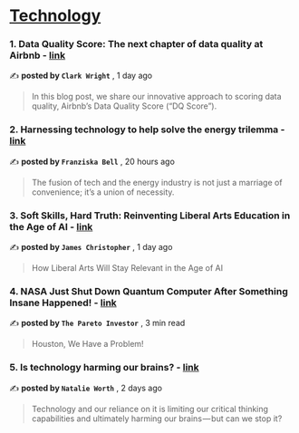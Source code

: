 
<h1><a href=https://medium.com/tag/technology/recommended target="_blank" rel="noopener noreferrer">Technology</a></h1>
<h3>1. Data Quality Score: The next chapter of data quality at Airbnb - <a href=https://medium.com/airbnb-engineering/data-quality-score-the-next-chapter-of-data-quality-at-airbnb-851dccda19c3?source=tag_recommended_feed---------0-84----------technology----------0706e67d_df2c_43a2_b2da_4d94736620f6------- target="_blank" rel="noopener noreferrer">link</a></h3>

✍️ **posted by `Clark Wright`** <date> , 1 day ago</date>

<blockquote>In this blog post, we share our innovative approach to scoring data quality, Airbnb’s Data Quality Score (“DQ Score”).</blockquote>

<h3>2. Harnessing technology to help solve the energy trilemma - <a href=https://medium.com/bp-tech-blog/harnessing-technology-to-help-solve-the-energy-trilemma-615d02b07eb7?source=tag_recommended_feed---------1-84----------technology----------0706e67d_df2c_43a2_b2da_4d94736620f6------- target="_blank" rel="noopener noreferrer">link</a></h3>

✍️ **posted by `Franziska Bell`** <date> , 20 hours ago</date>

<blockquote>The fusion of tech and the energy industry is not just a marriage of convenience; it’s a union of necessity.</blockquote>

<h3>3. Soft Skills, Hard Truth: Reinventing Liberal Arts Education in the Age of AI - <a href=https://medium.com/@cursivewriting/soft-skills-hard-truth-reinventing-liberal-arts-education-in-the-age-of-ai-d265030d3eed?source=tag_recommended_feed---------2-107----------technology----------0706e67d_df2c_43a2_b2da_4d94736620f6------- target="_blank" rel="noopener noreferrer">link</a></h3>

✍️ **posted by `James Christopher`** <date> , 1 day ago</date>

<blockquote>How Liberal Arts Will Stay Relevant in the Age of AI</blockquote>

<h3>4. NASA Just Shut Down Quantum Computer After Something Insane Happened! - <a href=https://medium.com/@pareto_investor/nasa-just-shut-down-quantum-computer-after-something-insane-happened-6ddd6ff1d105?source=tag_recommended_feed---------3-85----------technology----------0706e67d_df2c_43a2_b2da_4d94736620f6------- target="_blank" rel="noopener noreferrer">link</a></h3>

✍️ **posted by `The Pareto Investor`** <date> , 3 min read</date>

<blockquote>Houston, We Have a Problem!</blockquote>

<h3>5. Is technology harming our brains? - <a href=https://medium.com/user-experience-design-1/is-technology-harming-our-brains-181512c76d4c?source=tag_recommended_feed---------4-84----------technology----------0706e67d_df2c_43a2_b2da_4d94736620f6------- target="_blank" rel="noopener noreferrer">link</a></h3>

✍️ **posted by `Natalie Worth`** <date> , 2 days ago</date>

<blockquote>Technology and our reliance on it is limiting our critical thinking capabilities and ultimately harming our brains — but can we stop it?</blockquote>

